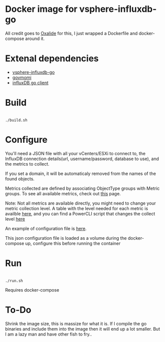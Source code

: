 # Docker image for vsphere-influxdb-go

All credit goes to [Oxalide](https://github.com/Oxalide) for this, I just wrapped a Dockerfile and docker-compose around it.

# Extenal dependencies

* [vsphere-influxdb-go](https://github.com/Oxalide/vsphere-influxdb-go)
* [govmomi](https://github.com/vmware/govmomi)
* [influxDB go client](https://github.com/influxdata/influxdb/tree/master/client/v2)

# Build

```

./build.sh

```

# Configure

You'll need a JSON file with all your vCenters/ESXi to connect to, the InfluxDB connection details(url, username/password, database to use), and the metrics to collect.

If you set a domain, it will be automaticaly removed from the names of the found objects.

Metrics collected are defined by associating ObjectType groups with Metric groups.
To see all available metrics, check out [this](http://www.virten.net/2015/05/vsphere-6-0-performance-counter-description/) page. 

Note: Not all metrics are available directly, you might need to change your metric collection level. 
A table with the level needed for each metric is availble [here](http://www.virten.net/2015/05/which-performance-counters-are-available-in-each-statistic-level/), and you can find a PowerCLI script that changes the collect level [here](http://www.valcolabs.com/2012/02/06/modify-historical-statistics-level-using-powercli/)

An example of configuration file is [here](./vsphere-influxdb-go.json).

This json configuration file is loaded as a volume during the docker-compose up, configure this before running the container

# Run

```

./run.sh

```

Requires docker-compose

# To-Do

Shrink the image size, this is massize for what it is. If I compile the go binaries and include them into the image then it will end up a lot smaller. But I am a lazy man and have other fish to fry..
